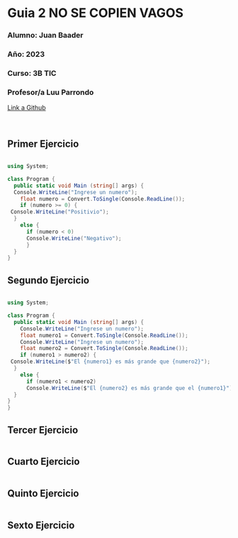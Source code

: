 # Guia  2  NO SE COPIEN VAGOS

### **Alumno:** Juan Baader

### **Año:** 2023

### **Curso:** 3B TIC

### **Profesor/a** Luu Parrondo

[Link a Github](https://github.com/juanpanpanyz/Guia2)

<br>

## **Primer Ejercicio**

```c#

using System;

class Program {
  public static void Main (string[] args) {
  Console.WriteLine("Ingrese un numero");
    float numero = Convert.ToSingle(Console.ReadLine());
    if (numero >= 0) { 
 Console.WriteLine("Positivio");
  }
    else {
      if (numero < 0) 
      Console.WriteLine("Negativo");
      }
  }
}
```
## **Segundo Ejercicio**

```c#

using System;

class Program {
  public static void Main (string[] args) {
    Console.WriteLine("Ingrese un numero");
    float numero1 = Convert.ToSingle(Console.ReadLine());
    Console.WriteLine("Ingrese un numero");
    float numero2 = Convert.ToSingle(Console.ReadLine());
    if (numero1 > numero2) { 
 Console.WriteLine($"El {numero1} es más grande que {numero2}");
  }
    else {
      if (numero1 < numero2) 
      Console.WriteLine($"El {numero2} es más grande que el {numero1}");
  }
}
}
```

## **Tercer Ejercicio**

```c#


```

## **Cuarto Ejercicio**

```c#


```

## **Quinto Ejercicio**

```c#


```


## **Sexto Ejercicio**

```c#


```
